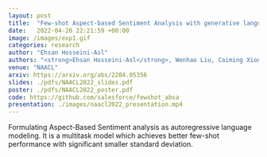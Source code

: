 ```yaml
---
layout: post
title:  "Few-shot Aspect-based Sentiment Analysis with generative language model"
date:   2022-04-20 22:21:59 +00:00
image: /images/exp1.gif
categories: research
author: "Ehsan Hosseini-Asl"
authors: "<strong>Ehsan Hosseini-Asl</strong>, Wenhao Liu, Caiming Xiong"
venue: "NAACL"
arxiv: https://arxiv.org/abs/2204.05356
slides: ./pdfs/NAACL2022_slides.pdf
poster: ./pdfs/NAACL2022_poster.pdf
code: https://github.com/salesforce/fewshot_absa
presentation: ./images/naacl2022_presentation.mp4
---
```

Formulating Aspect-Based Sentiment analysis as autoregressive language modeling. It is a multitask model which achieves better few-shot performance with significant smaller standard deviation.
